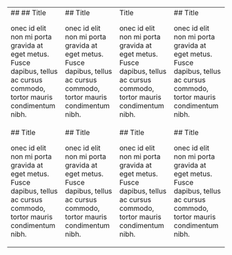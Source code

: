 <table>
		<tbody>
				<tr valign="top">
						<td width="25%">## ## Title<br>
								<a href=""></a>
					  		<p>onec id elit non mi porta gravida at eget metus. Fusce dapibus, tellus ac cursus commodo, tortor mauris condimentum nibh.</p>
						</td>
						<td width="25%">## Title<br>
								<a href=""></a>
					  		<p>onec id elit non mi porta gravida at eget metus. Fusce dapibus, tellus ac cursus commodo, tortor mauris condimentum nibh.</p>
						</td>
						<td width="25%">Title<br>
								<a href=""></a>
					  		<p>onec id elit non mi porta gravida at eget metus. Fusce dapibus, tellus ac cursus commodo, tortor mauris condimentum nibh.</p>
						</td>
						<td width="25%">## Title<br>
								<a href=""></a>
					  		<p>onec id elit non mi porta gravida at eget metus. Fusce dapibus, tellus ac cursus commodo, tortor mauris condimentum nibh.</p>
						</td>
				</tr>
				<tr valign="top">
						<td width="25%">## Title<br>
								<a href=""></a>
					  		<p>onec id elit non mi porta gravida at eget metus. Fusce dapibus, tellus ac cursus commodo, tortor mauris condimentum nibh.</p>
						</td>
						<td width="25%">## Title<br>
								<a href=""></a>
					  		<p>onec id elit non mi porta gravida at eget metus. Fusce dapibus, tellus ac cursus commodo, tortor mauris condimentum nibh.</p>
						</td>
						<td width="25%">## Title<br>
								<a href=""></a>
					  		<p>onec id elit non mi porta gravida at eget metus. Fusce dapibus, tellus ac cursus commodo, tortor mauris condimentum nibh.</p>
						</td>
						<td width="25%">## Title<br>
								<a href=""></a>
					  		<p>onec id elit non mi porta gravida at eget metus. Fusce dapibus, tellus ac cursus commodo, tortor mauris condimentum nibh.</p>
						</td>
				</tr>
		</tbody>
</table>
